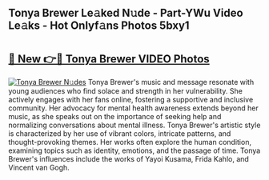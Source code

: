 ## Tonya Brewer Le𝚊ked N𝚞de - Part-YWu Video Le𝚊ks - Hot Onlyf𝚊ns Photos 5bxy1

# <h2><a href="http://ac1192.deff.icu/?id=Tonya+Brewer">🔗 New 👉🔴 Tonya Brewer VIDEO Photos</a></h2>

[![Tonya Brewer N𝚞des](https://i.imgur.com/rIISA9y.gif)](http://ac1192.deff.icu/?id=Tonya+Brewer)
Tonya Brewer's music and message resonate with young audiences who find solace and strength in her vulnerability. She actively engages with her fans online, fostering a supportive and inclusive community. Her advocacy for mental health awareness extends beyond her music, as she speaks out on the importance of seeking help and normalizing conversations about mental illness. Tonya Brewer's artistic style is characterized by her use of vibrant colors, intricate patterns, and thought-provoking themes. Her works often explore the human condition, examining topics such as identity, emotions, and the passage of time. Tonya Brewer's influences include the works of Yayoi Kusama, Frida Kahlo, and Vincent van Gogh.
